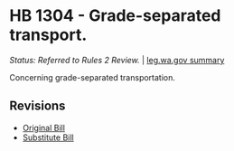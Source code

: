 # HB 1304 - Grade-separated transport.
*Status: Referred to Rules 2 Review.* | [leg.wa.gov summary](https://app.leg.wa.gov/billsummary?BillNumber=1304&Year=2021)

Concerning grade-separated transportation.

## Revisions
* [Original Bill](1/)
* [Substitute Bill](S/)